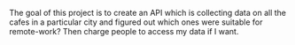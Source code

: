 The goal of this project is to create an API which is collecting data on all the cafes in a particular city and figured out which ones were suitable for remote-work? Then charge people to access my data if I want.